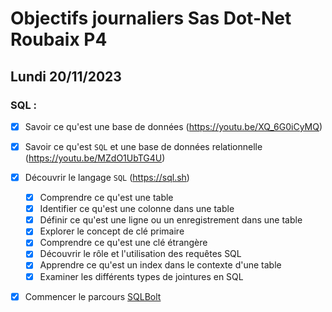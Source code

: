 # Objectifs journaliers Sas Dot-Net Roubaix P4

## Lundi 20/11/2023

### SQL :

- [x] Savoir ce qu'est une base de données (https://youtu.be/XQ_6G0iCyMQ)
- [x] Savoir ce qu'est `SQL` et une base de données relationnelle (https://youtu.be/MZdO1UbTG4U)
- [x] Découvrir le langage `SQL` (https://sql.sh)
  - [x] Comprendre ce qu'est une table
  - [x] Identifier ce qu'est une colonne dans une table
  - [x] Définir ce qu'est une ligne ou un enregistrement dans une table
  - [x] Explorer le concept de clé primaire
  - [x] Comprendre ce qu'est une clé étrangère
  - [x] Découvrir le rôle et l'utilisation des requêtes SQL
  - [x] Apprendre ce qu'est un index dans le contexte d'une table
  - [x] Examiner les différents types de jointures en SQL
- [x] Commencer le parcours [SQLBolt](https://sqlbolt.com)

